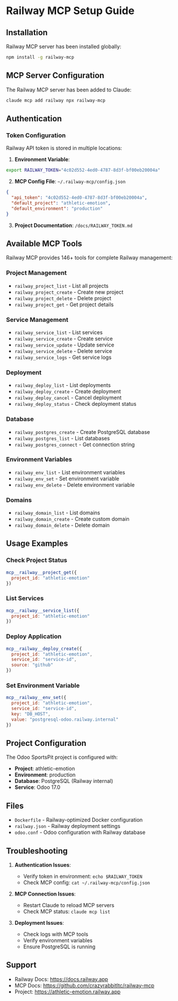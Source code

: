 # Railway MCP Setup Guide

## Installation

Railway MCP server has been installed globally:
```bash
npm install -g railway-mcp
```

## MCP Server Configuration

The Railway MCP server has been added to Claude:
```bash
claude mcp add railway npx railway-mcp
```

## Authentication

### Token Configuration
Railway API token is stored in multiple locations:

1. **Environment Variable**:
```bash
export RAILWAY_TOKEN="4c02d552-4ed0-4787-8d3f-bf00eb20004a"
```

2. **MCP Config File**: `~/.railway-mcp/config.json`
```json
{
  "api_token": "4c02d552-4ed0-4787-8d3f-bf00eb20004a",
  "default_project": "athletic-emotion",
  "default_environment": "production"
}
```

3. **Project Documentation**: `/docs/RAILWAY_TOKEN.md`

## Available MCP Tools

Railway MCP provides 146+ tools for complete Railway management:

### Project Management
- `railway_project_list` - List all projects
- `railway_project_create` - Create new project
- `railway_project_delete` - Delete project
- `railway_project_get` - Get project details

### Service Management
- `railway_service_list` - List services
- `railway_service_create` - Create service
- `railway_service_update` - Update service
- `railway_service_delete` - Delete service
- `railway_service_logs` - Get service logs

### Deployment
- `railway_deploy_list` - List deployments
- `railway_deploy_create` - Create deployment
- `railway_deploy_cancel` - Cancel deployment
- `railway_deploy_status` - Check deployment status

### Database
- `railway_postgres_create` - Create PostgreSQL database
- `railway_postgres_list` - List databases
- `railway_postgres_connect` - Get connection string

### Environment Variables
- `railway_env_list` - List environment variables
- `railway_env_set` - Set environment variable
- `railway_env_delete` - Delete environment variable

### Domains
- `railway_domain_list` - List domains
- `railway_domain_create` - Create custom domain
- `railway_domain_delete` - Delete domain

## Usage Examples

### Check Project Status
```javascript
mcp__railway__project_get({
  project_id: "athletic-emotion"
})
```

### List Services
```javascript
mcp__railway__service_list({
  project_id: "athletic-emotion"
})
```

### Deploy Application
```javascript
mcp__railway__deploy_create({
  project_id: "athletic-emotion",
  service_id: "service-id",
  source: "github"
})
```

### Set Environment Variable
```javascript
mcp__railway__env_set({
  project_id: "athletic-emotion",
  service_id: "service-id",
  key: "DB_HOST",
  value: "postgresql-odoo.railway.internal"
})
```

## Project Configuration

The Odoo SportsPit project is configured with:

- **Project**: athletic-emotion
- **Environment**: production
- **Database**: PostgreSQL (Railway internal)
- **Service**: Odoo 17.0

## Files

- `Dockerfile` - Railway-optimized Docker configuration
- `railway.json` - Railway deployment settings
- `odoo.conf` - Odoo configuration with Railway database

## Troubleshooting

1. **Authentication Issues**:
   - Verify token in environment: `echo $RAILWAY_TOKEN`
   - Check MCP config: `cat ~/.railway-mcp/config.json`

2. **MCP Connection Issues**:
   - Restart Claude to reload MCP servers
   - Check MCP status: `claude mcp list`

3. **Deployment Issues**:
   - Check logs with MCP tools
   - Verify environment variables
   - Ensure PostgreSQL is running

## Support

- Railway Docs: https://docs.railway.app
- MCP Docs: https://github.com/crazyrabbitltc/railway-mcp
- Project: https://athletic-emotion.railway.app